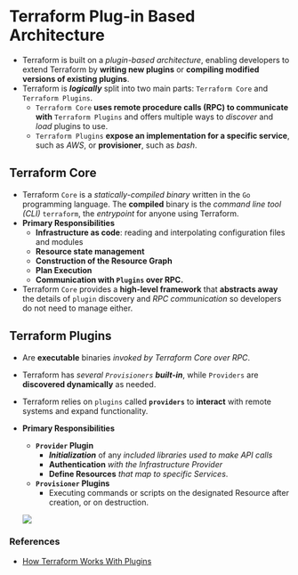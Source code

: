 # Terraform Plug-in Based Architecture
- Terraform is built on a _plugin-based architecture_, enabling developers to extend Terraform by **writing new plugins** or **compiling modified versions of existing plugins**.
- Terraform is _**logically**_ split into two main parts: `Terraform Core` and `Terraform Plugins`.
  - `Terraform Core` **uses remote procedure calls (RPC) to communicate with** `Terraform Plugins` and offers multiple ways to _discover_ and _load_ plugins to use.
  - `Terraform Plugins` **expose an implementation for a specific service**, such as _AWS_, or **provisioner**, such as _bash_.
## Terraform Core
- Terraform `Core` is a _statically-compiled binary_ written in the `Go` programming language. The **compiled** binary is the _command line tool (CLI)_ `terraform`, the _entrypoint_ for anyone using Terraform.
- **Primary Responsibilities**
  - **Infrastructure as code**: reading and interpolating configuration files and modules
  - **Resource state management**
  - **Construction of the Resource Graph**
  - **Plan Execution**
  - **Communication with `Plugins` over RPC.**
- Terraform `Core` provides a **high-level framework** that **abstracts away** the details of `plugin` discovery and _RPC communication_ so developers do not need to manage either.

## Terraform Plugins
- Are **executable** binaries _invoked by Terraform Core over RPC_.
-  Terraform has _several `Provisioners` **built-in**_, while `Providers` are **discovered dynamically** as needed.
- Terraform relies on `plugins` called **`providers`** to **interact** with remote systems and expand functionality.
- **Primary Responsibilities**
  - **`Provider` Plugin**
    - _**Initialization**_ of any _included libraries used to make API calls_
    - **Authentication** _with the Infrastructure Provider_
    - **Define Resources** _that map to specific Services_.
  - **`Provisioner` Plugins**
    - Executing commands or scripts on the designated Resource after creation, or on destruction.

  ![](../../assets/TerraformPluginArchitecture.png)
  

### References
- [How Terraform Works With Plugins](https://developer.hashicorp.com/terraform/plugin/how-terraform-works)